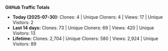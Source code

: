 
**GitHub Traffic Totals**

- **Today (2025-07-30):** Clones: 4 | Unique Cloners: 4 | Views: 17 | Unique Visitors: 2
- **Last 14 days:** Clones: 73 | Unique Cloners: 69 | Views: 420 | Unique Visitors: 13
- **Lifetime:** Clones: 2,704 | Unique Cloners: 580 | Views: 2,924 | Unique Visitors: 89
